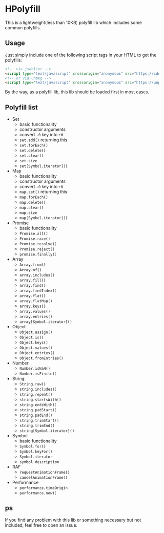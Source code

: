 # HPolyfill

This is a lightweight(less than 10KB) polyfill lib which includes some common polyfills.

## Usage

Just simply include one of the following script tags in your HTML to get the polyfills:

```html
<!-- via jsdelivr -->
<script type="text/javascript" crossorigin="anonymous" src="https://cdn.jsdelivr.net/npm/hpolyfill@latest/dist/index.js"></script>
<!-- or via unpkg -->
<script type="text/javascript" crossorigin="anonymous" src="https://unpkg.com/hpolyfill@latest/dist/index.js"></script>
```

By the way, as a polyfill lib, this lib should be loaded first in most cases.

## Polyfill list

- Set
    - basic functionality
    - constructor arguments
    - convert `-0` key into `+0`
    - `set.add()` returning this
    - `set.forEach()`
    - `set.delete()`
    - `set.clear()`
    - `set.size`
    - `set[Symbol.iterator]()`
- Map
    - basic functionality
    - constructor arguments
    - convert `-0` key into `+0`
    - `map.set()` returning this
    - `map.forEach()`
    - `map.delete()`
    - `map.clear()`
    - `map.size`
    - `map[Symbol.iterator]()`
- Promise
    - basic functionality
    - `Promise.all()`
    - `Promise.race()`
    - `Promise.resolve()`
    - `Promise.reject()`
    - `promise.finally()`
- Array
    - `Array.from()`
    - `Array.of()`
    - `array.includes()`
    - `array.fill()`
    - `array.find()`
    - `array.findIndex()`
    - `array.flat()`
    - `array.flatMap()`
    - `array.keys()`
    - `array.values()`
    - `array.entries()`
    - `array[Symbol.iterator]()`
- Object
    - `Object.assign()`
    - `Object.is()`
    - `Object.keys()`
    - `Object.values()`
    - `Object.entries()`
    - `Object.fromEntries()`
- Number
    - `Number.isNaN()`
    - `Number.isFinite()`
- String
    - `String.raw()`
    - `string.includes()`
    - `string.repeat()`
    - `string.startsWith()`
    - `string.endsWith()`
    - `string.padStart()`
    - `string.padEnd()`
    - `string.trimStart()`
    - `string.trimEnd()`
    - `string[Symbol.iterator]()`
- Symbol
    - basic functionality
    - `Symbol.for()`
    - `Symbol.keyFor()`
    - `Symbol.iterator`
    - `symbol.description`
- RAF
    - `requestAnimationFrame()`
    - `cancelAnimationFrame()`
- Performance
    - `performance.timeOrigin`
    - `performance.now()`

## ps

If you find any problem with this lib or something necessary but not included, feel free to open an issue.
